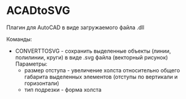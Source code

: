 # ACADtoSVG

Плагин для AutoCAD в виде загружаемого файла .dll

Команды:
 - CONVERTTOSVG - сохранить выделенные объекты (линии, полилинии, круги) в виде .svg файла (векторный рисунок)
   Параметры: 
   - размер отступа - увеличение холста относительно общего габарита выделенных элементов (отступы по вертикали и горизонтали)
   - тип подрезки - форма холста
